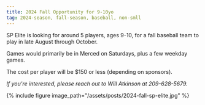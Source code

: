 ```yaml
---
title: 2024 Fall Opportunity for 9-10yo
tag: 2024-season, fall-season, baseball, non-smll
---
```


SP Elite is looking for around 5 players, ages 9-10, for a fall
baseball team to play in late August through October.

Games would primarily be in Merced on Saturdays, plus a few weekday games.
 
The cost per player will be $150 or less (depending on sponsors).

_If you're interested, please reach out to Will Atkinson at 209-628-5679._

{% include figure image_path="/assets/posts/2024-fall-sp-elite.jpg" %}
